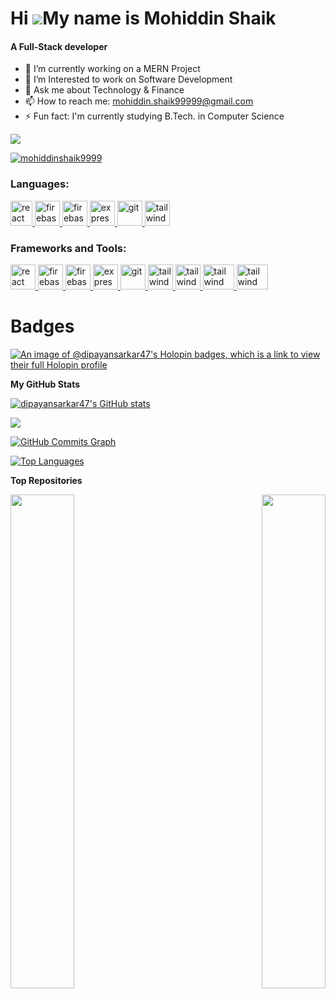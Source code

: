 Hi ![](https://user-images.githubusercontent.com/18350557/176309783-0785949b-9127-417c-8b55-ab5a4333674e.gif)My name is Mohiddin Shaik
======================================================================================================================================
<h4>A Full-Stack developer</h4>

- 🔭 I’m currently working on a MERN Project
- 🌱 I’m Interested to work on Software Development
- 💬 Ask me about Technology & Finance
- 📫 How to reach me: mohiddin.shaik99999@gmail.com
- ⚡ Fun fact: I'm currently studying B.Tech. in Computer Science

<a href="https://www.github.com/Mohiddin999" target="_blank" rel="noreferrer"><img
src="https://img.shields.io/github/followers/Mohiddin999?logo=github&style=for-the-badge&color=0891b2&labelColor=1c1917" /></a>


<p align="left"> <a href="https://www.linkedin.com/in/mohiddinshaik9999" target="blank"><img src="https://img.shields.io/twitter/follow/mohiddinshaik9999?logo=linkedin&style=for-the-badge&color=0891b2&labelColor=1c1917" alt="mohiddinshaik9999" /></a> </p>

<h3 align="left">Languages:</h3>
<p align="left"> <a href="https://reactjs.org/" target="_blank" rel="noreferrer"> <img src="https://upload.wikimedia.org/wikipedia/commons/thumb/1/18/ISO_C%2B%2B_Logo.svg/800px-ISO_C%2B%2B_Logo.svg.png" alt="react" width="35" height="40"/> </a> </a> <a href="https://firebase.google.com/" target="_blank" rel="noreferrer"> <img src="https://cdn4.iconfinder.com/data/icons/logos-and-brands/512/267_Python_logo-512.png" alt="firebase" width="40" height="40"/> </a> <a href="https://firebase.google.com/" target="_blank" rel="noreferrer"> <img src="https://upload.wikimedia.org/wikipedia/commons/thumb/9/99/Unofficial_JavaScript_logo_2.svg/2048px-Unofficial_JavaScript_logo_2.svg.png" alt="firebase" width="40" height="40"/> </a> <a href="https://flutter.dev" target="_blank" rel="noreferrer"> <img src="https://cdn-images-1.medium.com/max/1200/1*knHF_qpxdtS8h0Z8EeqowA.png" alt="express" width="40" height="40"/> </a> <a href="https://git-scm.com/" target="_blank" rel="noreferrer"> <img src="https://cdn-icons-png.flaticon.com/512/226/226777.png" alt="git" width="40" height="40"/> </a> <a href="https://tailwindcss.com/" target="_blank" rel="noreferrer"> <img src="https://icons-for-free.com/download-icon-development+logo+mysql+icon-1320184807686758112_512.png" alt="tailwind" width="40" height="40"/> </a> </p>

<h3 align="left">Frameworks and Tools:</h3>
<p align="left"> <a href="https://reactjs.org/" target="_blank" rel="noreferrer"> <img src="https://upload.wikimedia.org/wikipedia/commons/thumb/a/a7/React-icon.svg/2300px-React-icon.svg.png" alt="react" width="40" height="40"/> </a> <a href="https://firebase.google.com/" target="_blank" rel="noreferrer"> <img src="https://www.tutorialsteacher.com/Content/images/home/mongodb.svg" alt="firebase" width="40" height="40"/> </a> <a href="https://firebase.google.com/" target="_blank" rel="noreferrer"> <img src="https://www.vectorlogo.zone/logos/firebase/firebase-icon.svg" alt="firebase" width="40" height="40"/> </a> <a href="https://flutter.dev" target="_blank" rel="noreferrer"> <img src="https://wsofter.ru/wp-content/uploads/2017/12/node-express.png" alt="express" width="40" height="40"/> </a> <a href="https://git-scm.com/" target="_blank" rel="noreferrer"> <img src="https://img.icons8.com/nolan/512/github.png" alt="git" width="40" height="40"/> </a> <a href="https://tailwindcss.com/" target="_blank" rel="noreferrer"> <img src="https://www.vectorlogo.zone/logos/tailwindcss/tailwindcss-icon.svg" alt="tailwind" width="40" height="40"/> </a> <a href="https://tailwindcss.com/" target="_blank" rel="noreferrer"> <img src="https://seeklogo.com/images/N/nodejs-logo-FBE122E377-seeklogo.com.png" alt="tailwind" width="40" height="40"/> </a> </a> <a href="https://tailwindcss.com/" target="_blank" rel="noreferrer"> <img src="https://seeklogo.com/images/G/google-cloud-logo-ADE788217F-seeklogo.com.png" alt="tailwind" width="50" height="40"/> </a>  <a href="https://tailwindcss.com/" target="_blank" rel="noreferrer"> <img src="https://www.docker.com/wp-content/uploads/2022/03/Moby-logo.png" alt="tailwind" width="50" height="40"/> </a> </p>


# Badges 

[![An image of @dipayansarkar47's Holopin badges, which is a link to view their full Holopin profile](https://holopin.me/dipayansarkar47)](https://holopin.io/@dipayansarkar47)

<b>My GitHub Stats</b>

<a href="http://www.github.com/dipayansarkar47"><img src="https://github-readme-stats.vercel.app/api?username=dipayansarkar47&show_icons=true&hide=&count_private=true&title_color=22c55e&text_color=ffffff&icon_color=0891b2&bg_color=1c1917&hide_border=true&show_icons=true" alt="dipayansarkar47's GitHub stats" /></a>

<a href="http://www.github.com/dipayansarkar47"><img src="https://github-readme-streak-stats.herokuapp.com/?user=dipayansarkar47&stroke=ffffff&background=1c1917&ring=22c55e&fire=22c55e&currStreakNum=ffffff&currStreakLabel=22c55e&sideNums=ffffff&sideLabels=ffffff&dates=ffffff&hide_border=true" /></a>

<a href="http://www.github.com/dipayansarkar47"><img src="https://github-readme-activity-graph.cyclic.app/graph?username=dipayansarkar47&bg_color=1c1917&color=ffffff&line=0891b2&point=ffffff&area_color=1c1917&area=true&hide_border=true&custom_title=GitHub%20Commits%20Graph" alt="GitHub Commits Graph" /></a>

<a href="https://github.com/dipayansarkar47" align="left"><img src="https://github-readme-stats.vercel.app/api/top-langs/?username=dipayansarkar47&langs_count=10&title_color=22c55e&text_color=ffffff&icon_color=0891b2&bg_color=1c1917&hide_border=true&locale=en&custom_title=Top%20%Languages" alt="Top Languages" /></a>

<b>Top Repositories</b>

<div width="100%" align="center"><a href="https://github.com/dipayansarkar47/Dipayan" align="left"><img align="left" width="45%" src="https://github-readme-stats.vercel.app/api/pin/?username=dipayansarkar47&repo=Dipayan&title_color=22c55e&text_color=ffffff&icon_color=0891b2&bg_color=1c1917&hide_border=true&locale=en" /></a><a href="https://github.com/dipayansarkar47/Sandesh" align="right"><img align="right" width="45%" src="https://github-readme-stats.vercel.app/api/pin/?username=dipayansarkar47&repo=Sandesh&title_color=22c55e&text_color=ffffff&icon_color=0891b2&bg_color=1c1917&hide_border=true&locale=en" /></a></div><br /><br /><br /><br /><br /><br /><br />

<!---- 👋 Hi, I’m Mohiddin Shaik
-  User: @Mohiddin999
- 👀 I’m interested in coding
- 🌱 I’m currently learning DSA
- 📫 How to reach me mohiddin.shaik99999@gmail.com
--->

<!---
Mohiddin999/Mohiddin999 is a ✨ special ✨ repository because its `README.md` (this file) appears on your GitHub profile.
You can click the Preview link to take a look at your changes.
--->
